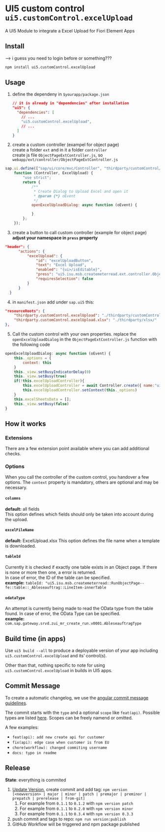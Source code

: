 # UI5 custom control `ui5.customControl.excelUpload`

A UI5 Module to integrate a Excel Upload for Fiori Element Apps

## Install

--> i guess you need to login before or something???

```bash
npm install ui5.customControl.excelUpload
```

## Usage

1. define the dependeny in `$yourapp/package.json`

   ```json
   // it is already in "dependencies" after installation
   "ui5": {
     "dependencies": [
       // ...
       "ui5.customControl.excelUpload",
       // ...
     ]
   }
   ```
2. create a custom controller (exampel for object page)  
create a folder `ext` and in it a folder `controller`  
create js file `ObjectPageExtController.js`, so `webapp/ext/controller/ObjectPageExtController.js`

```js
sap.ui.define(["sap/ui/core/mvc/Controller", "thirdparty/customControl/excelUpload/ExcelUpload"],
    function (Controller, ExcelUpload) {
        "use strict";
        return {
            /**
             * Create Dialog to Upload Excel and open it
             * @param {*} oEvent 
             */
            openExcelUploadDialog: async function (oEvent) {    

            }
        };
    });
```
3. create a button to call custom controller (example for object page)  
**adjust your namespace in `press` property**
```json
"header": {
      "actions": {
          "excelUpload": {
              "id": "excelUploadButton",
              "text": "Excel Upload",
              "enabled": "{ui>/isEditable}",
              "press": "ui5.isu.msb.createmeterread.ext.controller.ObjectPageExtController.openExcelUploadDialog",
              "requiresSelection": false
          }
      }
  }
```

4. in `manifest.json` add under `sap.ui5` this:
```json
"resourceRoots": {  
    "thirdparty.customControl.excelUpload": "./thirdparty/customControl/excelUpload/",
    "thirdparty.customControl.excelUpload.xlsx": "./thirdparty/xlsx/"
},
```

5. Call the custom control with your own properties. replace the `openExcelUploadDialog` in the `ObjectPageExtController.js` function with the following code
```js
openExcelUploadDialog: async function (oEvent) {    
    this._options = {
        context: this
    }
    this._view.setBusyIndicatorDelay(0)
    this._view.setBusy(true)
    if(!this.excelUploadController){
        this.excelUploadController = await Controller.create({ name:"ui5.customControl.excelUpload.ExcelUpload"})
        this.excelUploadController.setContext(this._options)  
    }                    
    this.excelSheetsData = [];
    this._view.setBusy(false)
}
```

## How it works

### Extensions

There are a few extension point available where you can add additional checks.

### Options

When you call the controller of the custom control, you handover a few options. The `context` property is mandatory, others are optional and may be necessary.

#### `columns`
**default:** all fields  
This option defines which fields should only be taken into account during the upload.
#### `excelFileName`
**default:** ExcelUpload.xlsx
This option defines the file name when a template is downloaded.
#### `tableId`
Currently it is checked if exactly one table exists in an Object page.
If there is none or more then one, a error is returned.  
In case of error, the ID of the table can be specified.  
**example:** `tableId: "ui5.isu.msb.createmeterread::RunObjectPage--fe::table::_Ableseauftrag::LineItem-innerTable`
#### `odataType`
An attempt is currently being made to read the OData type from the table found.
In case of error, the OData Type can be specified.  
**example:** `com.sap.gateway.srvd.zui_mr_create_run.v0001.AbleseauftragType`


## Build time (in apps)

Use `ui5 build --all` to produce a deployable version of your app including `ui5.customControl.excelUpload` and its’ control(s).

Other than that, nothing specific to note for using `ui5.customControl.excelUpload` in builds in UI5 apps.


## Commit Message

To create a automatic changelog, we use the [angular commit message guidelines](https://github.com/angular/angular/blob/22b96b9/CONTRIBUTING.md#commit).

The commit starts with the `type` and a optional `scope` like `feat(api)`. Possible types are listed [here](https://github.com/angular/angular/blob/22b96b9/CONTRIBUTING.md#type). Scopes can be freely namend or omitted.

A few examples:
- `feat(api): add new create api for customer`
- `fix(api): edge case when customer is from EU`
- `chore(workflow): changed commiting username`
- `docs: typo in readme`


## Release

**State**: everything is commited

1. [Update Version](https://docs.npmjs.com/cli/v9/commands/npm-version?v=true), create commit and add tag: `npm version  [<newversion> | major | minor | patch | premajor | preminor | prepatch | prerelease | from-git]`  
   1. For example from `0.1.1` to `0.1.2` with `npm version patch`
   2. For example from `0.1.1` to `0.2.0` with `npm version minor`
   3. For example from `0.1.1` to `0.3.4` with `npm version 0.3.3`  
3. push commit and tags to repo: `npm run version:publish`
4. GitHub Workflow will be triggered and npm package published

